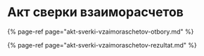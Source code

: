 # Акт сверки взаиморасчетов

{% page-ref page="akt-sverki-vzaimoraschetov-otbory.md" %}

{% page-ref page="akt-sverki-vzaimoraschetov-rezultat.md" %}


